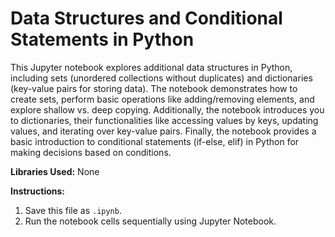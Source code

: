 # Data Structures and Conditional Statements in Python

This Jupyter notebook explores additional data structures in Python, including sets (unordered collections without duplicates) and dictionaries (key-value pairs for storing data). The notebook demonstrates how to create sets, perform basic operations like adding/removing elements, and explore shallow vs. deep copying. Additionally, the notebook introduces you to dictionaries, their functionalities like accessing values by keys, updating values, and iterating over key-value pairs. Finally, the notebook provides a basic introduction to conditional statements (if-else, elif) in Python for making decisions based on conditions.

**Libraries Used:** None

**Instructions:**

1. Save this file as `.ipynb`.
2. Run the notebook cells sequentially using Jupyter Notebook.
